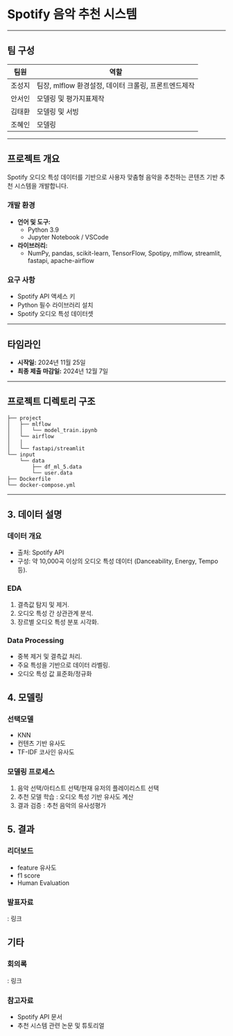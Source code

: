 # Spotify 음악 추천 시스템

---

## **팀 구성**  
| 팀원 | 역할 |  
|------|------|  
| 조성지 | 팀장, mlflow 환경설정, 데이터 크롤링, 프론트엔드제작 |  
| 안서인 | 모델링 및 평가지표제작 |  
| 김태환 | 모델링 및 서빙 |  
| 조혜인 | 모델링 |  

---

## **프로젝트 개요**  
Spotify 오디오 특성 데이터를 기반으로 사용자 맞춤형 음악을 추천하는 콘텐츠 기반 추천 시스템을 개발합니다.

### **개발 환경**  
- **언어 및 도구:**  
  - Python 3.9  
  - Jupyter Notebook / VSCode 
- **라이브러리:**  
  - NumPy, pandas, scikit-learn, TensorFlow, Spotipy, mlflow, streamlit, fastapi, apache-airflow 

### **요구 사항**  
- Spotify API 액세스 키  
- Python 필수 라이브러리 설치  
- Spotify 오디오 특성 데이터셋  

---

## **타임라인**  
- **시작일:** 2024년 11월 25일  
- **최종 제출 마감일:** 2024년 12월 7일  

---

## **프로젝트 디렉토리 구조**  
```plaintext
├── project  
│   ├── mlflow  
│   │   └── model_train.ipynb  
│   └── airflow
│   │
│   └── fastapi/streamlit
└── input  
    └── data  
        ├── df_ml_5.data 
        └── user.data
├── Dockerfile  
└── docker-compose.yml
```
---

## 3. 데이터 설명

### 데이터 개요

- 출처: Spotify API
- 구성: 약 10,000곡 이상의 오디오 특성 데이터 (Danceability, Energy, Tempo 등).

### EDA

1. 결측값 탐지 및 제거.
2. 오디오 특성 간 상관관계 분석.
3. 장르별 오디오 특성 분포 시각화.

### Data Processing

- 중복 제거 및 결측값 처리.
- 주요 특성을 기반으로 데이터 라벨링.
- 오디오 특성 값 표준화/정규화

## 4. 모델링

### 선택모델

- KNN
- 컨텐츠 기반 유사도
- TF-IDF 코사인 유사도

### 모델링 프로세스 

1. 음악 선택/아티스트 선택/현재 유저의 플레이리스트 선택
2. 추천 모델 학습 : 오디오 특성 기반 유사도 계산
3. 결과 검증 : 추천 음악의 유사성평가

## 5. 결과

### 리더보드

- feature 유사도
- f1 score 
- Human Evaluation

### 발표자료
: 링크

## 기타

### 회의록
: 링크

### 참고자료
- Spotify API 문서
- 추천 시스템 관련 논문 및 튜토리얼
